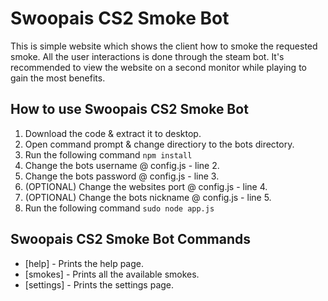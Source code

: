 # Swoopais CS2 Smoke Bot
This is simple website which shows the client how to smoke the requested smoke.
All the user interactions is done through the steam bot.
It's recommended to view the website on a second monitor while playing to gain the most benefits.

## How to use Swoopais CS2 Smoke Bot
1. Download the code & extract it to desktop.
2. Open command prompt & change directiory to the bots directory.
3. Run the following command ``` npm install ```
4. Change the bots username @ config.js - line 2.
5. Change the bots password @ config.js - line 3.
5. (OPTIONAL) Change the websites port @ config.js - line 4.
6. (OPTIONAL) Change the bots nickname @ config.js - line 5.
7. Run the following command ``` sudo node app.js ```

## Swoopais CS2 Smoke Bot Commands
* [help] - Prints the help page.
* [smokes] - Prints all the available smokes.
* [settings] - Prints the settings page.